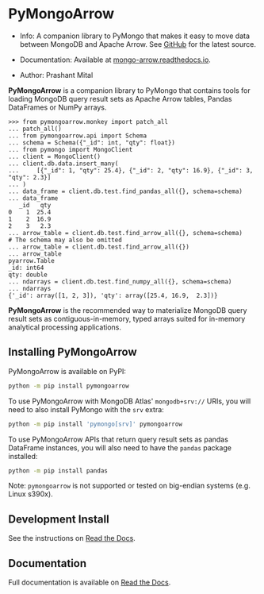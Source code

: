 # PyMongoArrow

- Info: A companion library to PyMongo that makes it easy to move data between
MongoDB and Apache Arrow. See
[GitHub](https://github.com/mongodb-labs/mongo-arrow/tree/main/bindings/python)
for the latest source.

- Documentation: Available at
[mongo-arrow.readthedocs.io](https://mongo-arrow.readthedocs.io/en/latest/).

- Author: Prashant Mital

**PyMongoArrow** is a companion library to PyMongo that contains tools
for loading MongoDB query result sets as Apache Arrow tables, Pandas
DataFrames or NumPy arrays.

```pycon
>>> from pymongoarrow.monkey import patch_all
... patch_all()
... from pymongoarrow.api import Schema
... schema = Schema({"_id": int, "qty": float})
... from pymongo import MongoClient
... client = MongoClient()
... client.db.data.insert_many(
...     [{"_id": 1, "qty": 25.4}, {"_id": 2, "qty": 16.9}, {"_id": 3, "qty": 2.3}]
... )
... data_frame = client.db.test.find_pandas_all({}, schema=schema)
... data_frame
   _id   qty
0    1  25.4
1    2  16.9
2    3   2.3
... arrow_table = client.db.test.find_arrow_all({}, schema=schema)
# The schema may also be omitted
... arrow_table = client.db.test.find_arrow_all({})
... arrow_table
pyarrow.Table
_id: int64
qty: double
... ndarrays = client.db.test.find_numpy_all({}, schema=schema)
... ndarrays
{'_id': array([1, 2, 3]), 'qty': array([25.4, 16.9,  2.3])}
```

**PyMongoArrow** is the recommended way to materialize MongoDB query
result sets as contiguous-in-memory, typed arrays suited for in-memory
analytical processing applications.

## Installing PyMongoArrow

PyMongoArrow is available on PyPI:

```bash
python -m pip install pymongoarrow
```

To use PyMongoArrow with MongoDB Atlas' `mongodb+srv://` URIs, you will
need to also install PyMongo with the `srv` extra:

```bash
python -m pip install 'pymongo[srv]' pymongoarrow
```

To use PyMongoArrow APIs that return query result sets as pandas
DataFrame instances, you will also need to have the `pandas` package
installed:

```bash
python -m pip install pandas
```

Note: `pymongoarrow` is not supported or tested on big-endian systems
(e.g. Linux s390x).

## Development Install

See the instructions on [Read the
Docs](https://mongo-arrow.readthedocs.io/en/latest).

## Documentation

Full documentation is available on [Read the
Docs](https://mongo-arrow.readthedocs.io/en/latest).
